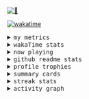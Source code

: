 [![🐙](https://hits.seeyoufarm.com/api/count/incr/badge.svg?url=https%3A%2F%2Fgithub.com%2Fktnkk%2Fhit-counter&count_bg=%23070707&title_bg=%23070707&icon=&icon_color=%23E7E7E7&title=visitors&edge_flat=true)](https://hits.seeyoufarm.com)

[![wakatime](https://wakatime.com/badge/user/43ee8060-219a-4cc8-b7a0-9a681ab5a8a7.svg)](https://wakatime.com/@43ee8060-219a-4cc8-b7a0-9a681ab5a8a7)

<details>
  <summary> <samp>my metrics</samp></summary>
  
  <br>
  
 ![🐳](https://github.com/kkhys/kkhys/blob/main/github-metrics.svg)
  
  ***
</details>

<details>
  <summary> <samp>wakaTime stats</samp></summary>
  
  <br>
  
<!--START_SECTION:waka-->
![Code Time](http://img.shields.io/badge/Code%20Time-1%2C050%20hrs%2032%20mins-blue)

**🐱 My GitHub Data** 

> 📦 5.0 MB Used in GitHub's Storage 
 > 
> 🏆 2,626 Contributions in the Year 2023
 > 
> 💼 Opted to Hire
 > 
> 📜 3 Public Repositories 
 > 
> 🔑 56 Private Repositories 
 > 
**I'm an Early 🐤** 

```text
🌞 Morning                10820 commits       ███████████░░░░░░░░░░░░░░   43.10 % 
🌆 Daytime                5943 commits        ██████░░░░░░░░░░░░░░░░░░░   23.67 % 
🌃 Evening                7146 commits        ███████░░░░░░░░░░░░░░░░░░   28.46 % 
🌙 Night                  1196 commits        █░░░░░░░░░░░░░░░░░░░░░░░░   04.76 % 
```
📅 **I'm Most Productive on Monday** 

```text
Monday                   4727 commits        █████░░░░░░░░░░░░░░░░░░░░   18.83 % 
Tuesday                  4211 commits        ████░░░░░░░░░░░░░░░░░░░░░   16.77 % 
Wednesday                4401 commits        ████░░░░░░░░░░░░░░░░░░░░░   17.53 % 
Thursday                 4065 commits        ████░░░░░░░░░░░░░░░░░░░░░   16.19 % 
Friday                   4315 commits        ████░░░░░░░░░░░░░░░░░░░░░   17.19 % 
Saturday                 1739 commits        ██░░░░░░░░░░░░░░░░░░░░░░░   06.93 % 
Sunday                   1647 commits        ██░░░░░░░░░░░░░░░░░░░░░░░   06.56 % 
```


📊 **This Week I Spent My Time On** 

```text
🕑︎ Time Zone: Asia/Tokyo

💬 Programming Languages: 
Other                    30 hrs 23 mins      █████████████████░░░░░░░░   69.29 % 
HTML                     3 hrs 58 mins       ██░░░░░░░░░░░░░░░░░░░░░░░   09.05 % 
Java                     3 hrs 32 mins       ██░░░░░░░░░░░░░░░░░░░░░░░   08.09 % 
TypeScript               2 hrs 33 mins       █░░░░░░░░░░░░░░░░░░░░░░░░   05.82 % 
Play2                    1 hr 21 mins        █░░░░░░░░░░░░░░░░░░░░░░░░   03.11 % 

🔥 Editors: 
Chrome                   30 hrs 23 mins      █████████████████░░░░░░░░   69.29 % 
IntelliJ                 12 hrs 21 mins      ███████░░░░░░░░░░░░░░░░░░   28.18 % 
WebStorm                 1 hr 6 mins         █░░░░░░░░░░░░░░░░░░░░░░░░   02.52 % 

💻 Operating System: 
Mac                      43 hrs 52 mins      █████████████████████████   100.00 % 
```


 Last Updated on 2023/07/05 18:43:46 UTC
<!--END_SECTION:waka-->
  
  ***
</details>


<details>
  <summary> <samp>now playing</samp></summary>
  
  <br>
 
 [![🐟](https://spotify-github-profile.vercel.app/api/view?uid=31ryofms4dnv7mrohhepo4c4zgqu&cover_image=true&theme=default&show_offline=false&background_color=121212&bar_color=53b14f&bar_color_cover=false)](https://open.spotify.com/user/31ryofms4dnv7mrohhepo4c4zgqu)
  
  ***
</details>

<details>
  <summary> <samp>github readme stats</samp></summary>
  
  <br>
  
 <p align="left"> 
  <img alt="🐠" src="https://github-readme-stats.vercel.app/api?username=kkhys&count_private=true&show_icons=true&theme=dark&include_all_commits=true" />
  <img alt="🐟" src="https://github-readme-stats.vercel.app/api/top-langs/?username=kkhys&layout=compact&theme=dark&langs_count=10&hide=HTML,CSS,SCSS" />
</p>
  
  ***
</details>

<details>
  <summary> <samp>profile trophies</samp></summary>
  
  <br>
  
  [![🐬](https://github-profile-trophy.vercel.app/?username=kkhys&rank=SECRET,SSS,SS,S,AAA,AA,A&theme=darkhub&row=1&margin-w=10&no-bg=true)](https://github.com/ryo-ma/github-profile-trophy)
  
  ***
</details>

<details>
  <summary> <samp>summary cards</samp></summary>
  
  <br>
  
  ![🐋](https://github-profile-summary-cards.vercel.app/api/cards/profile-details?username=kkhys&theme=github_dark)
  ![🦑](https://github-profile-summary-cards.vercel.app/api/cards/repos-per-language?username=kkhys&theme=github_dark)
  ![🦭](https://github-profile-summary-cards.vercel.app/api/cards/most-commit-language?username=kkhys&theme=github_dark)
  ![🦀](https://github-profile-summary-cards.vercel.app/api/cards/stats?username=kkhys&theme=github_dark)
  ![🦈](https://github-profile-summary-cards.vercel.app/api/cards/productive-time?username=kkhys&theme=github_dark)
  
  ***
</details>

<details>
  <summary> <samp>streak stats</samp></summary>
  
  <br>
  
  [![🐠](http://github-readme-streak-stats.herokuapp.com?user=kkhys&theme=dark)](https://git.io/streak-stats)
  
  ***
</details>

<details>
  <summary> <samp>activity graph</samp></summary>
  
  <br>
  
  [![🐡](https://github-readme-activity-graph.cyclic.app/graph?username=kkhys&theme=xcode)](https://github.com/ashutosh00710/github-readme-activity-graph)
  
  ***
</details>
